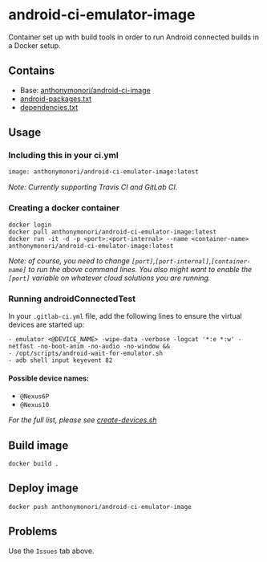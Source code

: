 # android-ci-emulator-image

Container set up with build tools in order to run Android connected builds in a Docker setup.

## Contains

- Base: [anthonymonori/android-ci-image](https://hub.docker.com/r/anthonymonori/android-ci-image/)
- [android-packages.txt](./android-packages.txt)
- [dependencies.txt](./dependencies.txt)

## Usage

### Including this in your ci.yml

```Dockerfile
image: anthonymonori/android-ci-emulator-image:latest
```

_Note: Currently supporting Travis CI and GitLab CI._

### Creating a docker container

```Shell
docker login
docker pull anthonymonori/android-ci-emulator-image:latest
docker run -it -d -p <port>:<port-internal> --name <container-name> anthonymonori/android-ci-emulator-image:latest
```

_Note: of course, you need to change `[port]`,`[port-internal]`,`[container-name]` to run the above command lines. You also might want to enable the `[port]` variable on whatever cloud solutions you are running._

### Running androidConnectedTest

In your `.gitlab-ci.yml` file, add the following lines to ensure the virtual devices are started up:

```Shell
- emulator <@DEVICE_NAME> -wipe-data -verbose -logcat '*:e *:w' -netfast -no-boot-anim -no-audio -no-window &&
- /opt/scripts/android-wait-for-emulator.sh
- adb shell input keyevent 82
```

#### Possible device names:

- `@Nexus6P`
- `@Nexus10`

_For the full list, please see [create-devices.sh](./scripts/create-devices.sh)_

## Build image

```Shell
docker build .
```

## Deploy image

```Shell
docker push anthonymonori/android-ci-emulator-image
```

## Problems

Use the `Issues` tab above.
